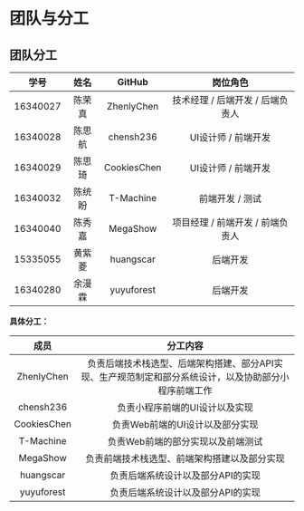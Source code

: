 # 团队与分工

## 团队分工

| 学号 | 姓名 | GitHub | 岗位角色 |
| :--: | :--: | :--: | :--: |
| 16340027 | 陈荣真 | ZhenlyChen | 技术经理 / 后端开发 / 后端负责人 |
| 16340028 | 陈思航 | chensh236 | UI设计师 / 前端开发 |
| 16340029 | 陈思琦 | CookiesChen | UI设计师 / 前端开发 |
| 16340032 | 陈统盼 | T-Machine | 前端开发 / 测试 |
| 16340040 | 陈秀嘉 | MegaShow | 项目经理 / 前端开发 / 前端负责人 |
| 15335055 | 黄紫菱 | huangscar | 后端开发 |
| 16340280 | 余漫霖 | yuyuforest | 后端开发 |

**具体分工：**

| 成员 | 分工内容 |
| :--: | :--: |
| ZhenlyChen | 负责后端技术栈选型、后端架构搭建、部分API实现、生产规范制定和部分系统设计，以及协助部分小程序前端工作 |
| chensh236 | 负责小程序前端的UI设计以及实现 |
| CookiesChen | 负责Web前端的UI设计以及部分实现 |
| T-Machine | 负责Web前端的部分实现以及前端测试 |
| MegaShow | 负责前端技术栈选型、前端架构搭建以及部分实现 |
| huangscar | 负责后端系统设计以及部分API的实现 |
| yuyuforest | 负责后端系统设计以及部分API的实现 |
